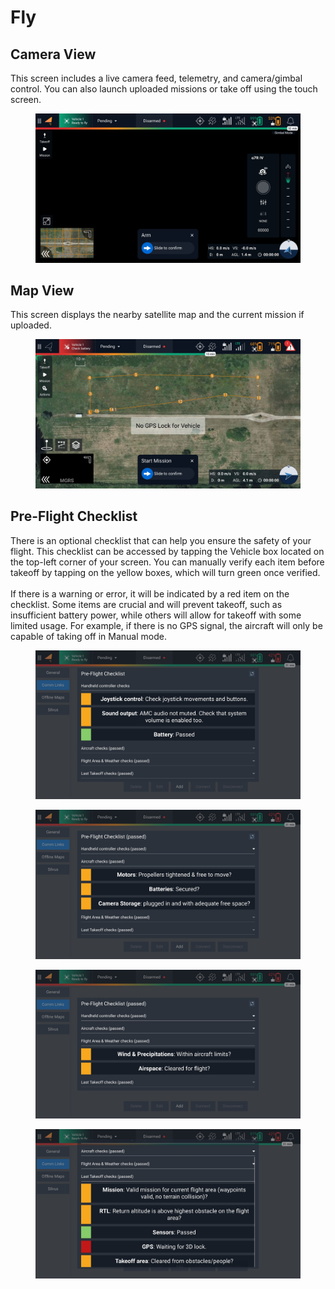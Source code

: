 # Fly

## Camera View

This screen includes a live camera feed, telemetry, and camera/gimbal control. You can also launch uploaded missions or take off using the touch screen.





<figure><img src="../../../.gitbook/assets/FlyScreen.jpg" alt=""><figcaption></figcaption></figure>

## Map View

This screen displays the nearby satellite map and the current mission if uploaded.&#x20;



<figure><img src="../../../.gitbook/assets/033257.jpg" alt=""><figcaption></figcaption></figure>

## Pre-Flight Checklist

There is an optional checklist that can help you ensure the safety of your flight. This checklist can be accessed by tapping the Vehicle box located on the top-left corner of your screen. You can manually verify each item before takeoff by tapping on the yellow boxes, which will turn green once verified. \
\
If there is a warning or error, it will be indicated by a red item on the checklist. Some items are crucial and will prevent takeoff, such as insufficient battery power, while others will allow for takeoff with some limited usage. For example, if there is no GPS signal, the aircraft will only be capable of taking off in Manual mode.



<figure><img src="../../../.gitbook/assets/PFChecklist.jpg" alt=""><figcaption></figcaption></figure>



<figure><img src="../../../.gitbook/assets/PFC2.jpg" alt=""><figcaption></figcaption></figure>



<figure><img src="../../../.gitbook/assets/PFC3.jpg" alt=""><figcaption></figcaption></figure>



<figure><img src="../../../.gitbook/assets/PFC4.jpg" alt=""><figcaption></figcaption></figure>



